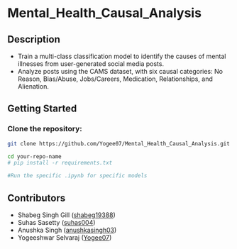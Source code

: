 # Mental_Health_Causal_Analysis

## Description

* Train a multi-class classification model to identify the causes of mental illnesses from user-generated social media posts. 
* Analyze posts using the CAMS dataset, with six causal categories: No Reason, Bias/Abuse, Jobs/Careers, Medication, Relationships, and Alienation.


## Getting Started

### Clone the repository:

```bash
git clone https://github.com/Yogee07/Mental_Health_Causal_Analysis.git
```

```bash
cd your-repo-name
# pip install -r requirements.txt
```

```bash
#Run the specific .ipynb for specific models
```

## Contributors
* Shabeg Singh Gill ([shabeg19388](https://github.com/shabeg19388))
* Suhas Sasetty ([suhas004](https://github.com/suhas004)) 
* Anushka Singh ([anushkasingh03](https://github.com/anushkasingh03))
* Yogeeshwar Selvaraj ([Yogee07](https://github.com/Yogee07/))

